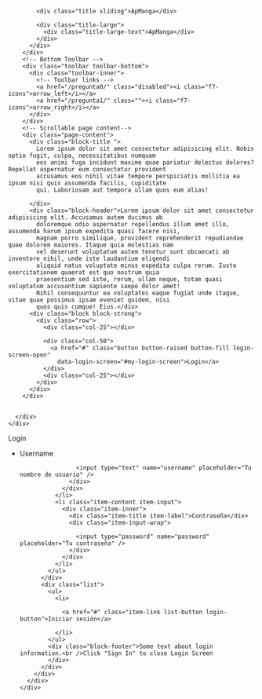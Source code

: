 <!DOCTYPE html>
<html>

<head>
  <meta charset="utf-8">
  <!--
  Customize this policy to fit your own app's needs. For more guidance, please refer to the docs:
      https://cordova.apache.org/docs/en/latest/
  Some notes:
    * https://ssl.gstatic.com is required only on Android and is needed for TalkBack to function properly
    * Disables use of inline scripts in order to mitigate risk of XSS vulnerabilities. To change this:
      * Enable inline JS: add 'unsafe-inline' to default-src
  -->
  <meta http-equiv="Content-Security-Policy"
    content="default-src * 'self' 'unsafe-inline' 'unsafe-eval' data: content:">
  <meta name="viewport"
    content="width=device-width, initial-scale=1, maximum-scale=1, minimum-scale=1, user-scalable=no, viewport-fit=cover">

  <meta name="theme-color" content="#fff">
  <meta name="format-detection" content="telephone=no">
  <meta name="msapplication-tap-highlight" content="no">
  <title>Cuestionario</title>




  <link rel="stylesheet" href="framework7/framework7-bundle.min.css">
  <link rel="stylesheet" href="css/icons.css">
  <link rel="stylesheet" href="css/app.css">
</head>

<body>
  <div id="app">
    <!-- Your main view, should have "view-main" class -->
    <div class="view view-main view-init safe-areas">
      <div class="page" data-name="home">
        <!-- Top Navbar -->
        <div class="navbar navbar-large">
          <div class="navbar-bg"></div>
          <div class="navbar-inner">

            <div class="title sliding">ApManga</div>

            <div class="title-large">
              <div class="title-large-text">ApManga</div>
            </div>
          </div>
        </div>
        <!-- Bottom Toolbar -->
        <div class="toolbar toolbar-bottom">
          <div class="toolbar-inner">
            <!-- Toolbar links -->
            <a href="/pregunta0/" class="disabled"><i class="f7-icons">arrow_left</i></a>
            <a href="/pregunta1/" class=""><i class="f7-icons">arrow_right</i></a>
          </div>
        </div>
        <!-- Scrollable page content-->
        <div class="page-content">
          <div class="block-title ">
            Lorem ipsum dolor sit amet consectetur adipisicing elit. Nobis optio fugit, culpa, necessitatibus numquam
            eos animi fuga incidunt maxime quae pariatur delectus dolores? Repellat aspernatur eum consectetur provident
            accusamus eos nihil vitae tempore perspiciatis mollitia ea ipsum nisi quis assumenda facilis, cupiditate
            qui. Laboriosam aut tempora ullam quos eum alias!

          </div>
          <div class="block-header">Lorem ipsum dolor sit amet consectetur adipisicing elit. Accusamus autem ducimus ab
            doloremque odio aspernatur repellendus illum amet illo, assumenda harum ipsum expedita quasi facere nisi,
            magnam porro similique, provident reprehenderit repudiandae quae dolorem maiores. Itaque quia molestias nam
            vel deserunt voluptatum autem tenetur sunt obcaecati ab inventore nihil, unde iste laudantium eligendi
            aliquid natus voluptate minus expedita culpa rerum. Iusto exercitationem quaerat est quo nostrum quia
            praesentium sed iste, rerum, ullam neque, totam quasi voluptatum accusantium sapiente saepe dolor amet!
            Nihil consequuntur ea voluptates eaque fugiat unde itaque, vitae quae possimus ipsam eveniet quidem, nisi
            quos quis cumque! Eius.</div>
          <div class="block block-strong">
            <div class="row">
              <div class="col-25"></div>

              <div class="col-50">
                <a href="#" class="button button-raised button-fill login-screen-open"
                  data-login-screen="#my-login-screen">Login</a>
              </div>
              <div class="col-25"></div>
            </div>
          </div>
        </div>


      </div>
    </div>
  </div>


  <!-- Popup -->


  <!-- Login Screen -->
  <div class="login-screen" id="my-login-screen">
    <div class="view">
      <div class="page">
        <div class="page-content login-screen-content">
          <div class="login-screen-title">Login</div>
          <div class="list">
            <ul>
              <li class="item-content item-input">
                <div class="item-inner">
                  <div class="item-title item-label">Username</div>
                  <div class="item-input-wrap">

                    <input type="text" name="username" placeholder="Tu nombre de usuario" />
                  </div>
                </div>
              </li>
              <li class="item-content item-input">
                <div class="item-inner">
                  <div class="item-title item-label">Contraseña</div>
                  <div class="item-input-wrap">

                    <input type="password" name="password" placeholder="Tu contraseña" />
                  </div>
                </div>
              </li>
            </ul>
          </div>
          <div class="list">
            <ul>
              <li>

                <a href="#" class="item-link list-button login-button">Iniciar sesión</a>

              </li>
            </ul>
            <div class="block-footer">Some text about login information.<br />Click "Sign In" to close Login Screen
            </div>
          </div>
        </div>
      </div>
    </div>
  </div>
  </div>
  <!-- CORDOVA_PLACEHOLDER_DONT_REMOVE -->
  <!-- Framework7 library -->
  <script src="framework7/framework7-bundle.min.js"></script>
  <!-- Cordova APIs 
  <script src="js/cordova-app.js"></script>-->

  <!-- App routes -->
  <script src="js/routes.js"></script>
  <!-- App store -->
  <script src="js/store.js"></script>
  <!-- App scripts -->
  <script src="js/app.js"></script>

</body>

</html>
